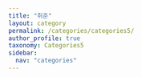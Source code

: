 ```yaml
---
title: "취준"
layout: category
permalink: /categories/categories5/
author_profile: true
taxonomy: Categories5
sidebar:
  nav: "categories"
---
```

